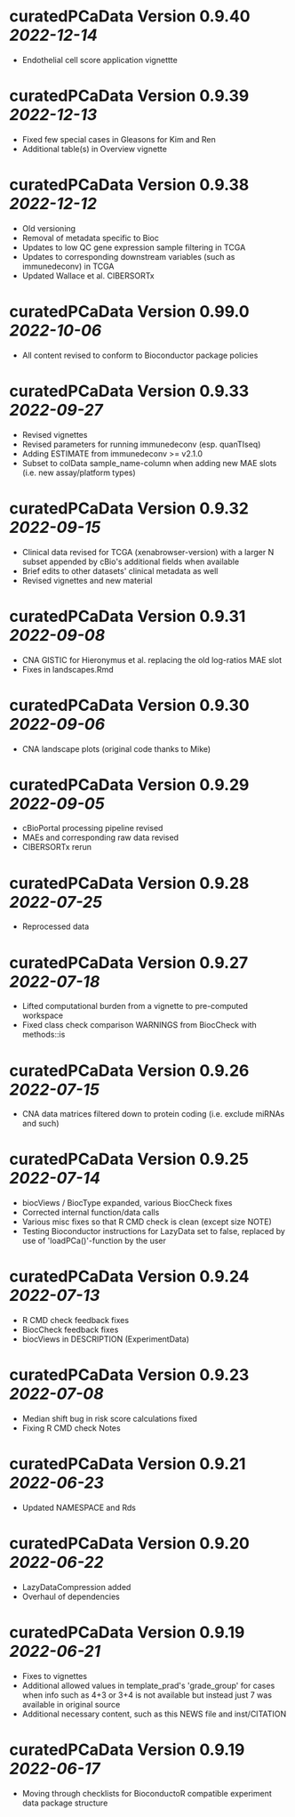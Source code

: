 # curatedPCaData Version 0.9.40 _2022-12-14_

* Endothelial cell score application vignettte

# curatedPCaData Version 0.9.39 _2022-12-13_

* Fixed few special cases in Gleasons for Kim and Ren
* Additional table(s) in Overview vignette

# curatedPCaData Version 0.9.38 _2022-12-12_

* Old versioning
* Removal of metadata specific to Bioc
* Updates to low QC gene expression sample filtering in TCGA
* Updates to corresponding downstream variables (such as immunedeconv) in TCGA
* Updated Wallace et al. CIBERSORTx

# curatedPCaData Version 0.99.0 _2022-10-06_

* All content revised to conform to Bioconductor package policies

# curatedPCaData Version 0.9.33 _2022-09-27_
  
* Revised vignettes
* Revised parameters for running immunedeconv (esp. quanTIseq)
* Adding ESTIMATE from immunedeconv >= v2.1.0
* Subset to colData sample_name-column when adding new MAE slots (i.e. new assay/platform types)

# curatedPCaData Version 0.9.32 _2022-09-15_

* Clinical data revised for TCGA (xenabrowser-version) with a larger N subset appended by cBio's additional fields when available
* Brief edits to other datasets' clinical metadata as well
* Revised vignettes and new material

# curatedPCaData Version 0.9.31 _2022-09-08_

* CNA GISTIC for Hieronymus et al. replacing the old log-ratios MAE slot
* Fixes in landscapes.Rmd

# curatedPCaData Version 0.9.30 _2022-09-06_

* CNA landscape plots (original code thanks to Mike)

# curatedPCaData Version 0.9.29 _2022-09-05_

* cBioPortal processing pipeline revised
* MAEs and corresponding raw data revised
* CIBERSORTx rerun

# curatedPCaData Version 0.9.28 _2022-07-25_

* Reprocessed data

# curatedPCaData Version 0.9.27 _2022-07-18_

* Lifted computational burden from a vignette to pre-computed workspace
* Fixed class check comparison WARNINGS from BiocCheck with methods::is 

# curatedPCaData Version 0.9.26 _2022-07-15_

* CNA data matrices filtered down to protein coding (i.e. exclude miRNAs and such)

# curatedPCaData Version 0.9.25 _2022-07-14_

* biocViews / BiocType expanded, various BiocCheck fixes
* Corrected internal function/data calls
* Various misc fixes so that R CMD check is clean (except size NOTE)
* Testing Bioconductor instructions for LazyData set to false, replaced by use of 'loadPCa()'-function by the user

# curatedPCaData Version 0.9.24 _2022-07-13_

* R CMD check feedback fixes
* BiocCheck feedback fixes
* biocViews in DESCRIPTION (ExperimentData)

# curatedPCaData Version 0.9.23 _2022-07-08_

* Median shift bug in risk score calculations fixed
* Fixing R CMD check Notes

# curatedPCaData Version 0.9.21 _2022-06-23_

* Updated NAMESPACE and Rds

# curatedPCaData Version 0.9.20 _2022-06-22_

* LazyDataCompression added
* Overhaul of dependencies

# curatedPCaData Version 0.9.19 _2022-06-21_

* Fixes to vignettes
* Additional allowed values in template_prad's 'grade_group' for cases when info such as 4+3 or 3+4 is not available but instead just 7 was available in original source
* Additional necessary content, such as this NEWS file and inst/CITATION

# curatedPCaData Version 0.9.19 _2022-06-17_

* Moving through checklists for BioconductoR compatible experiment data package structure

